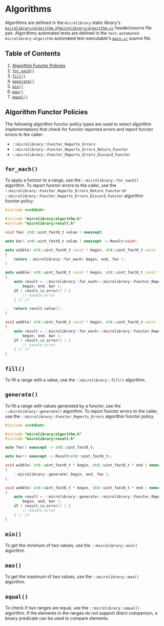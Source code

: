 # Algorithms

Algorithms are defined in the `microlibrary` static library's
[`microlibrary/algorithm.h`](https://github.com/apcountryman/microlibrary/blob/main/libraries/microlibrary/ANY/ANY/include/microlibrary/algorithm.h)/[`microlibrary/algorithm.cc`](https://github.com/apcountryman/microlibrary/blob/main/libraries/microlibrary/ANY/ANY/source/microlibrary/algorithm.cc)
header/source file pair.
Algorithms automated tests are defined in the `test-automated-microlibrary-algorithm`
automated test executable's
[`main.cc`](https://github.com/apcountryman/microlibrary/blob/main/tests/automated/microlibrary/algorithm/main.cc)
source file.

## Table of Contents

1. [Algorithm Functor Policies](#algorithm-functor-policies)
1. [`for_each()`](#for_each)
1. [`fill()`](#fill)
1. [`generate()`](#generate)
1. [`min()`](#min)
1. [`max()`](#max)
1. [`equal()`](#equal)

## Algorithm Functor Policies

The following algorithm functor policy types are used to select algorithm implementations
that check for functor reported errors and report functor errors to the caller:
- `::microlibrary::Functor_Reports_Errors`
- `::microlibrary::Functor_Reports_Errors_Return_Functor`
- `::microlibrary::Functor_Reports_Errors_Discard_Functor`

## `for_each()`

To apply a functor to a range, use the `::microlibrary::for_each()` algorithm.
To report functor errors to the caller, use the
`::microlibrary::Functor_Reports_Errors_Return_Functor` or
`::microlibrary::Functor_Reports_Errors_Discard_Functor` algorithm functor policy.
```c++
#include <cstdint>

#include "microlibrary/algorithm.h"
#include "microlibrary/result.h"

void foo( std::uint_fast8_t value ) noexcept;

auto bar( std::uint_fast8_t value ) noexcept -> Result<void>;

auto wibble( std::uint_fast8_t const * begin, std::uint_fast8_t const * end ) noexcept
{
    return ::microlibrary::for_each( begin, end, foo );
}

auto wobble( std::uint_fast8_t const * begin, std::uint_fast8_t const * end ) noexcept
{
    auto result = ::microlibrary::for_each<::microlibrary::Functor_Reports_Errors_Return_Functor>(
        begin, end, bar );
    if ( result.is_error() ) {
        // handle error
    } // if

    return result.value();
}

void wubble( std::uint_fast8_t const * begin, std::uint_fast8_t const * end ) noexcept
{
    auto result = ::microlibrary::for_each<::microlibrary::Functor_Reports_Errors_Discard_Functor>(
        begin, end, bar );
    if ( result.is_error() ) {
        // handle error
    } // if
}
```

## `fill()`

To fill a range with a value, use the `::microlibrary::fill()` algorithm.

## `generate()`

To fill a range with values generated by a functor, use the `::microlibrary::generate()`
algorithm.
To report functor errors to the caller, use the `::microlibrary::Functor_Reports_Errors`
algorithm functor policy.
```c++
#include <cstdint>

#include "microlibrary/algorithm.h"
#include "microlibrary/result.h"

auto foo() noexcept -> std::uint_fast8_t;

auto bar() noexcept -> Result<std::uint_fast8_t>;

void wibble( std::uint_fast8_t * begin, std::uint_fast8_t * end ) noexcept
{
    ::microlibrary::generate( begin, end, foo );
}

void wobble( std::uint_fast8_t * begin, std::uint_fast8_t * end ) noexcept
{
    auto result = ::microlibrary::generate<::microlibrary::Functor_Reports_Errors>(
        begin, end, bar );
    if ( result.is_error() ) {
        // handle error
    } // if
}
```

## `min()`

To get the minimum of two values, use the `::microlibrary::min()` algorithm.

## `max()`

To get the maximum of two values, use the `::microlibrary::max()` algorithm.

## `equal()`

To check if two ranges are equal, use the `::microlibrary::equal()` algorithm.
If the elements in the ranges do not support direct comparison, a binary predicate can be
used to compare elements.
